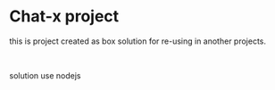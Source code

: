 # Chat-x project

this is project created as box solution for re-using in another projects.

<br/>

solution use nodejs
